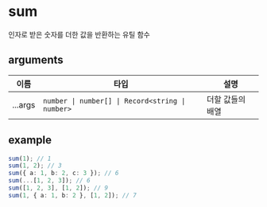 # sum

인자로 받은 숫자를 더한 값을 반환하는 유틸 함수

## arguments

| 이름 | 타입 | 설명 |
| --- | --- | --- |
| ...args | `number \| number[] \| Record<string \| number>` | 더할 값들의 배열 |

## example

```ts
sum(1); // 1
sum(1, 2); // 3
sum({ a: 1, b: 2, c: 3 }); // 6
sum(...[1, 2, 3]); // 6
sum([1, 2, 3], [1, 2]); // 9
sum(1, { a: 1, b: 2 }, [1, 2]); // 7
```

